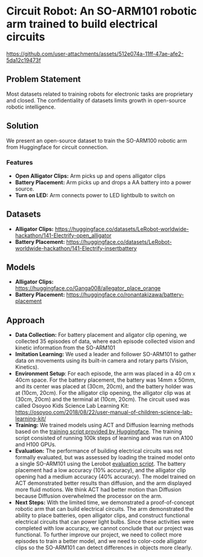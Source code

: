 # Circuit Robot: An SO-ARM101 robotic arm trained to build electrical circuits

https://github.com/user-attachments/assets/512e074a-11ff-47ae-afe2-5da12c19473f

## Problem Statement
Most datasets related to training robots for electronic tasks are proprietary and closed. The confidentiality of datasets limits growth in open-source robotic intelligence.

## Solution
We present an open-source dataset to train the SO-ARM100 robotic arm from Huggingface for circuit connection. 

### Features
- **Open Alligator Clips:** Arm picks up and opens alligator clips
- **Battery Placement:** Arm picks up and drops a AA battery into a power source.
- **Turn on LED:** Arm connects power to LED lightbulb to switch on

## Datasets
- **Alligator Clips:** https://huggingface.co/datasets/LeRobot-worldwide-hackathon/141-Electrify-open_alligator
- **Battery Placement:** https://huggingface.co/datasets/LeRobot-worldwide-hackathon/141-Electrify-insertbattery

## Models
- **Alligator Clips:** https://huggingface.co/Ganga008/allegator_place_orange
- **Battery Placement:** https://huggingface.co/ronantakizawa/battery-placement

## Approach
- **Data Collection:** For battery placement and aligator clip opening, we collected 35 episodes of data, where each episode collected vision and kinetic information from the SO-ARM101
- **Imitation Learning:** We used a leader and follower SO-ARM101 to gather data on movements using its built-in camera and rotary parts (Vision, Kinetics).
- **Environment Setup**: For each episode, the arm was placed in a 40 cm x 40cm space. For the battery placement, the battery was 14mm x 50mm, and its center was placed at (30cm, 20cm), and the battery holder was at (10cm, 20cm). For the alligator clip opening, the alligator clip was at (30cm, 20cm) and the terminal at (10cm, 20cm). The circuit used was called Osoyoo Kids Science Lab Learning Kit: https://osoyoo.com/2018/08/22/user-manual-of-children-science-lab-learning-kit/
- **Training:** We trained models using ACT and Diffusion learning methods based on the [training script provided by Huggingface](https://huggingface.co/docs/lerobot/il_robots#train-a-policy). The training script consisted of running 100k steps of learning and was run on A100 and H100 GPUs.
- **Evaluation:** The performance of building electrical circuits was not formally evaluated, but was assessed by loading the trained model onto a single SO-ARM101 using the Lerobot [evaluation script](https://huggingface.co/docs/lerobot/il_robots#train-a-policy). The battery placement had a low accuracy (10% accuracy), and the alligator clip opening had a medium accuracy (40% accuracy). The model trained on ACT demonstrated better results than diffusion, and the arm displayed more fluid motions. We think ACT had better motion than Diffusion because Diffusion overwhelmed the processor on the arm.
- **Next Steps:** With the limited time, we demonstrated a proof-of-concept robotic arm that can build electrical circuits. The arm demonstrated the ability to place batteries, open alligator clips, and construct functional electrical circuits that can power light bulbs. Since these activities were completed with low accuracy, we cannot conclude that our project was functional. To further improve our project, we need to collect more episodes to train a better model, and we need to color-code alligator clips so the SO-ARM101 can detect differences in objects more clearly. 







